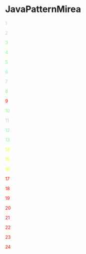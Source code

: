 # JavaPatternMirea

<span style="color: lightgreen">1</span>

<span style="color: lightgreen">2</span>

<span style="color: lightgreen">3</span>

<span style="color: lightgreen">4</span>

<span style="color: lightgreen">5</span>

<span style="color: lightgreen">6</span>

<span style="color: lightgreen">7</span>

<span style="color: lightgreen">8</span>

<span style="color: red">9</span>

<span style="color: lightgreen">10</span>

<span style="color: lightgreen">11</span>

<span style="color: lightgreen">12</span>

<span style="color: lightgreen">13</span>

<span style="color: yellow">14</span>

<span style="color: yellow">15</span>

<span style="color: yellow">16</span>

<span style="color: red">17</span>

<span style="color: red">18</span>

<span style="color: red">19</span>

<span style="color: red">20</span>

<span style="color: red">21</span>

<span style="color: red">22</span>

<span style="color: red">23</span>

<span style="color: red">24</span>
